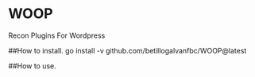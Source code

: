# WOOP
Recon Plugins For Wordpress

##How to install.
go install -v github.com/betillogalvanfbc/WOOP@latest

##How to use.
